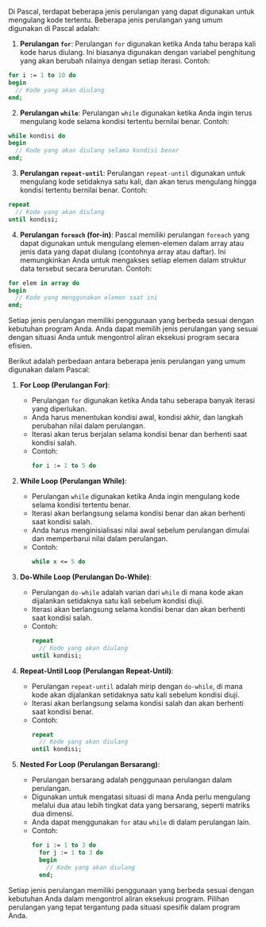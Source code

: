 Di Pascal, terdapat beberapa jenis perulangan yang dapat digunakan untuk mengulang kode tertentu. Beberapa jenis perulangan yang umum digunakan di Pascal adalah:

1. **Perulangan `for`**: Perulangan `for` digunakan ketika Anda tahu berapa kali kode harus diulang. Ini biasanya digunakan dengan variabel penghitung yang akan berubah nilainya dengan setiap iterasi. Contoh:

```pascal
for i := 1 to 10 do
begin
  // Kode yang akan diulang
end;
```

2. **Perulangan `while`**: Perulangan `while` digunakan ketika Anda ingin terus mengulang kode selama kondisi tertentu bernilai benar. Contoh:

```pascal
while kondisi do
begin
  // Kode yang akan diulang selama kondisi benar
end;
```

3. **Perulangan `repeat-until`**: Perulangan `repeat-until` digunakan untuk mengulang kode setidaknya satu kali, dan akan terus mengulang hingga kondisi tertentu bernilai benar. Contoh:

```pascal
repeat
  // Kode yang akan diulang
until kondisi;
```

4. **Perulangan `foreach` (for-in)**: Pascal memiliki perulangan `foreach` yang dapat digunakan untuk mengulang elemen-elemen dalam array atau jenis data yang dapat diulang (contohnya array atau daftar). Ini memungkinkan Anda untuk mengakses setiap elemen dalam struktur data tersebut secara berurutan. Contoh:

```pascal
for elem in array do
begin
  // Kode yang menggunakan elemen saat ini
end;
```

Setiap jenis perulangan memiliki penggunaan yang berbeda sesuai dengan kebutuhan program Anda. Anda dapat memilih jenis perulangan yang sesuai dengan situasi Anda untuk mengontrol aliran eksekusi program secara efisien.


Berikut adalah perbedaan antara beberapa jenis perulangan yang umum digunakan dalam Pascal:

1. **For Loop (Perulangan For)**:
   - Perulangan `for` digunakan ketika Anda tahu seberapa banyak iterasi yang diperlukan.
   - Anda harus menentukan kondisi awal, kondisi akhir, dan langkah perubahan nilai dalam perulangan.
   - Iterasi akan terus berjalan selama kondisi benar dan berhenti saat kondisi salah.
   - Contoh:
     ```pascal
     for i := 1 to 5 do
     ```

2. **While Loop (Perulangan While)**:
   - Perulangan `while` digunakan ketika Anda ingin mengulang kode selama kondisi tertentu benar.
   - Iterasi akan berlangsung selama kondisi benar dan akan berhenti saat kondisi salah.
   - Anda harus menginisialisasi nilai awal sebelum perulangan dimulai dan memperbarui nilai dalam perulangan.
   - Contoh:
     ```pascal
     while x <= 5 do
     ```

3. **Do-While Loop (Perulangan Do-While)**:
   - Perulangan `do-while` adalah varian dari `while` di mana kode akan dijalankan setidaknya satu kali sebelum kondisi diuji.
   - Iterasi akan berlangsung selama kondisi benar dan akan berhenti saat kondisi salah.
   - Contoh:
     ```pascal
     repeat
       // Kode yang akan diulang
     until kondisi;
     ```

4. **Repeat-Until Loop (Perulangan Repeat-Until)**:
   - Perulangan `repeat-until` adalah mirip dengan `do-while`, di mana kode akan dijalankan setidaknya satu kali sebelum kondisi diuji.
   - Iterasi akan berlangsung selama kondisi salah dan akan berhenti saat kondisi benar.
   - Contoh:
     ```pascal
     repeat
       // Kode yang akan diulang
     until kondisi;
     ```

5. **Nested For Loop (Perulangan Bersarang)**:
   - Perulangan bersarang adalah penggunaan perulangan dalam perulangan.
   - Digunakan untuk mengatasi situasi di mana Anda perlu mengulang melalui dua atau lebih tingkat data yang bersarang, seperti matriks dua dimensi.
   - Anda dapat menggunakan `for` atau `while` di dalam perulangan lain.
   - Contoh:
     ```pascal
     for i := 1 to 3 do
       for j := 1 to 3 do
       begin
         // Kode yang akan diulang
       end;
     ```

Setiap jenis perulangan memiliki penggunaan yang berbeda sesuai dengan kebutuhan Anda dalam mengontrol aliran eksekusi program. Pilihan perulangan yang tepat tergantung pada situasi spesifik dalam program Anda.
